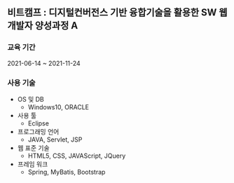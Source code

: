 ## 비트캠프 : 디지털컨버전스 기반 융합기술을 활용한 SW 웹 개발자 양성과정 A
### 교육 기간
2021-06-14 ~ 2021-11-24
### 사용 기술
* OS 및 DB
  * Windows10, ORACLE
* 사용 툴
  * Eclipse
* 프로그래밍 언어
  * JAVA, Servlet, JSP
* 웹 표준 기술
  * HTML5, CSS, JAVAScript, JQuery
* 프레임 워크
  *  Spring, MyBatis, Bootstrap

